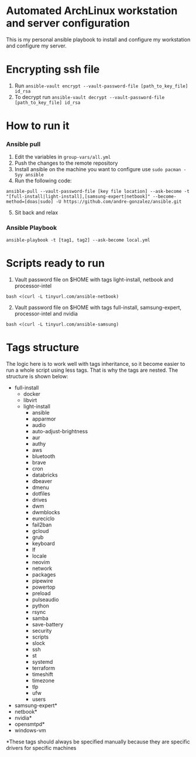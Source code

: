 # Automated ArchLinux workstation and server configuration
This is my personal ansible playbook to install and configure my workstation and configure my server.


# Encrypting ssh file
1. Run `ansible-vault encrypt --vault-password-file [path_to_key_file] id_rsa`
2. To decrypt run `ansible-vault decrypt --vault-password-file [path_to_key_file] id_rsa`

# How to run it
### Ansible pull
1. Edit the variables in `group-vars/all.yml`
2. Push the changes to the remote repository
3. Install ansible on the machine you want to configure use `sudo pacman -Syy ansible`
4. Run the following code:
```
ansible-pull --vault-password-file [key file location] --ask-become -t "[full-install|light-install],[samsung-expert|netbook]" --become-method=[doas|sudo] -U https://github.com/andre-gonzalez/ansible.git
```
5. Sit back and relax

### Ansible Playbook

```
ansible-playbook -t [tag1, tag2] --ask-become local.yml
```

# Scripts ready to run
1. Vault password file on $HOME with tags light-install, netbook and processor-intel
```
bash <(curl -L tinyurl.com/ansible-netbook)
```

2. Vault password file on $HOME with tags full-install, samsung-expert, processor-intel and nvidia
```
bash <(curl -L tinyurl.com/ansible-samsung)
```

# Tags structure
The logic here is to work well with tags inheritance, so it become easier to run a whole script using less tags. That is why the tags are nested. The structure is shown below:
- full-install
  - docker
  - libvirt
  - light-install
    - ansible
    - apparmor
    - audio
    - auto-adjust-brightness
    - aur
    - authy
    - aws
    - bluetooth
    - brave
    - cron
    - databricks
    - dbeaver
    - dmenu
    - dotfiles
    - drives
    - dwm
    - dwmblocks
    - eureciclo
    - fail2ban
    - gcloud
    - grub
    - keyboard
    - lf
    - locale
    - neovim
    - network
    - packages
    - pipewire
    - powertop
    - preload
    - pulseaudio
    - python
    - rsync
    - samba
    - save-battery
    - security
    - scripts
    - slock
    - ssh
    - st
    - systemd
    - terraform
    - timeshift
    - timezone
    - tlp
    - ufw
    - users
- samsung-expert*
- netbook*
- nvidia*
- opensmtpd*
- windows-vm

*These tags should always be specified manually because they are specific drivers for specific machines
